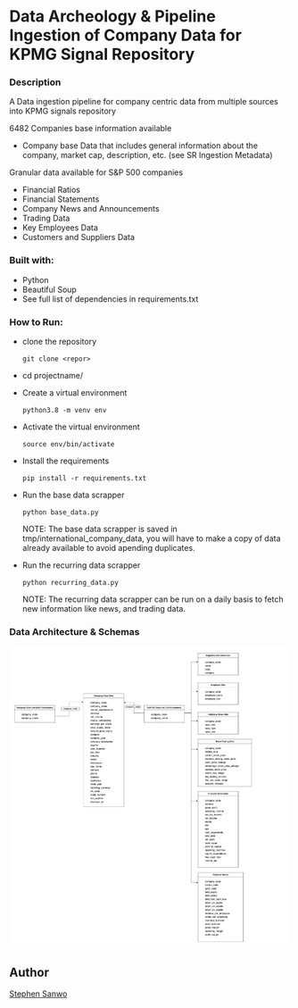 # Data Archeology & Pipeline Ingestion of Company Data for KPMG Signal Repository

### Description

A Data ingestion pipeline for company centric data from multiple sources into KPMG signals repository

6482 Companies base information available

- Company base Data that includes general information about the company, market cap, description, etc. (see SR Ingestion Metadata)

Granular data available for S&P 500 companies

- Financial Ratios
- Financial Statements
- Company News and Announcements
- Trading Data
- Key Employees Data
- Customers and Suppliers Data


### Built with:

- Python
- Beautiful Soup
- See full list of dependencies in requirements.txt

### How to Run:

- clone the repository

  ```
  git clone <repor>

  ```

- cd projectname/

- Create a virtual environment

  ```
  python3.8 -m venv env
  ```

- Activate the virtual environment

  ```
  source env/bin/activate
  ```

- Install the requirements

  ```
  pip install -r requirements.txt
  ```

- Run the base data scrapper

  ```
  python base_data.py
  ```

  NOTE: The base data scrapper is saved in tmp/international_company_data, you will have to make a copy of data already available to avoid apending duplicates.

- Run the recurring data scrapper

  ```
  python recurring_data.py
  ```

  NOTE: The recurring data scrapper can be run on a daily basis to fetch new information like news, and trading data.

### Data Architecture & Schemas

![alt text](./docs/Pipeline_Schema.png)

## Author

[Stephen Sanwo](https://github.com/stephensanwo)
